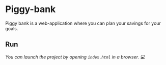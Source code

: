 # Piggy-bank
Piggy bank is a web-application where you can plan your savings for your goals.

## Run 
*You can launch the project by opening `index.html` in a browser. :computer:*


